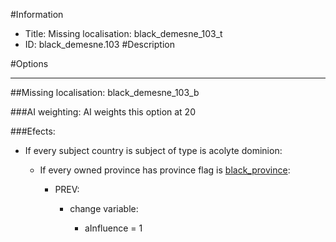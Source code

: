 #Information
 - Title: Missing localisation: black_demesne_103_t
 - ID: black_demesne.103
#Description

#Options

___
##Missing localisation: black_demesne_103_b

###AI weighting:
AI weights this option at 20


###Efects:<ul><li>If every subject country is subject of type is acolyte dominion:</li><ul><li>If every owned province has province flag is [black_province](../flags/black_province.md):</li><ul><li>PREV:</li><ul><li>change variable:</li><ul><li>aInfluence = 1</li></ul></ul></ul></ul></ul>
